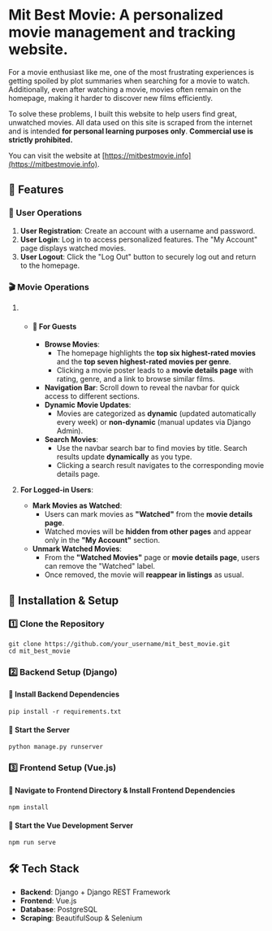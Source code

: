 # Mit Best Movie:  A **personalized** movie **management** and **tracking** website.

For a movie enthusiast like me, one of the most frustrating experiences is getting spoiled by plot summaries when searching for a movie to watch. Additionally, even after watching a movie, movies often remain on the homepage, making it harder to discover new films efficiently.

To solve these problems, I built this website to help users find great, unwatched movies. All data used on this site is scraped from the internet and is intended **for personal learning purposes only**. **Commercial use is strictly prohibited.**

You can visit the website at [https://mitbestmovie.info](https://mitbestmovie.info).

## 📌 Features  

### 🍿 User Operations 

1. **User Registration**: Create an account with a username and password.
2. **User Login**: Log in to access personalized features. The "My Account" page displays watched movies.
3. **User Logout**: Click the "Log Out" button to securely log out and return to the homepage.

###  🎬 Movie Operations

1. - #### 🔹 For Guests
   
     - **Browse Movies**:
       - The homepage highlights the **top six highest-rated movies** and the **top seven highest-rated movies per genre**.
       - Clicking a movie poster leads to a **movie details page** with rating, genre, and a link to browse similar films.
     - **Navigation Bar**: Scroll down to reveal the navbar for quick access to different sections.
     - **Dynamic Movie Updates**:
       - Movies are categorized as **dynamic** (updated automatically every week) or **non-dynamic** (manual updates via Django Admin).
     - **Search Movies**:
       - Use the navbar search bar to find movies by title. Search results update **dynamically** as you type.
       - Clicking a search result navigates to the corresponding movie details page.
   
2. **For Logged-in Users**:
   - **Mark Movies as Watched**:
     - Users can mark movies as **"Watched"** from the **movie details page**.
     - Watched movies will be **hidden from other pages** and appear only in the **"My Account"** section.
   - **Unmark Watched Movies**:
     - From the **"Watched Movies"** page or **movie details page**, users can remove the "Watched" label.
     - Once removed, the movie will **reappear in listings** as usual.

## 🚀 Installation & Setup

### 1️⃣ Clone the Repository

```
git clone https://github.com/your_username/mit_best_movie.git
cd mit_best_movie
```

### 2️⃣ Backend Setup (Django)

#### 🔹 Install Backend Dependencies

```
pip install -r requirements.txt
```

#### 🔹 Start the Server

```
python manage.py runserver
```

### 3️⃣ Frontend Setup (Vue.js)

#### 🔹 Navigate to Frontend Directory & Install Frontend Dependencies

```
npm install
```

#### 🔹 Start the Vue Development Server

```
npm run serve
```

## 🛠 Tech Stack

- **Backend**: Django + Django REST Framework
- **Frontend**: Vue.js
- **Database**: PostgreSQL
- **Scraping**: BeautifulSoup & Selenium

## 
